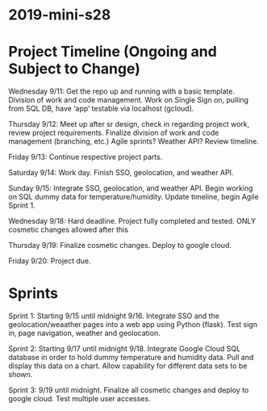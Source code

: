 # 2019-mini-s28

# Project Timeline (Ongoing and Subject to Change)
Wednesday 9/11: Get the repo up and running with a basic template. Division of work and code management. Work on Single Sign on, pulling from SQL DB, have ‘app’ testable via localhost (gcloud).

Thursday 9/12: Meet up after sr design, check in regarding project work, review project requirements. Finalize division of work and code management (branching, etc.) Agile sprints? Weather API? Review timeline.

Friday 9/13: Continue respective project parts.

Saturday 9/14: Work day. Finish SSO, geolocation, and weather API.

Sunday 9/15: Integrate SSO, geolocation, and weather API. Begin working on SQL dummy data for temperature/humidity.
Update timeline, begin Agile Sprint 1.

Wednesday 9/18: Hard deadline. Project fully completed and tested. ONLY cosmetic changes allowed after this

Thursday 9/19: Finalize cosmetic changes. Deploy to google cloud.

Friday 9/20: Project due.

# Sprints
Sprint 1: Starting 9/15 until midnight 9/16. Integrate SSO and the geolocation/weaather pages into a web app using
Python (flask). Test sign in, page navigation, weather and geolocation.

Sprint 2: Starting 9/17 until midnight 9/18. Integrate Google Cloud SQL database in order to hold dummy temperature
and humidity data. Pull and display this data on a chart. Allow capability for different data sets to be shown.

Sprint 3: 9/19 until midnight. Finalize all cosmetic changes and deploy to google cloud. Test multiple user accesses.


